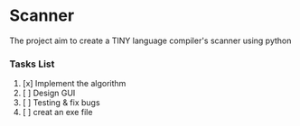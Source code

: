 # Scanner
The project aim to create a TINY language compiler's scanner using python
### Tasks List
1. [x] Implement the algorithm 
2. [ ] Design GUI
3. [ ] Testing & fix bugs
4. [ ] creat an exe file
